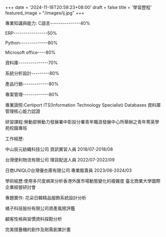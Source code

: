 +++
date = '2024-11-18T20:59:23+08:00'
draft = false
title = '學習歷程'
featured_image = "/images/ij.jpg"
+++

專業知識與能力:
C語言---------------40%

ERP-----------------50%

Python--------------80%

Microsoft office----80%

資料庫---------------70%

系統分析設計---------80%

產品行銷-------------80%

專案管理-------------80%

專業證照:Certiport ITS(Information Technology Specialist) Databases 資料庫管理核心能力認證

研習課程:勞動部勞動力發展署中彰投分署青年職涯發展中心所舉辦之青年菁英學苑校園專班

工作經歷:

中山辰元紡織科技公司  資訊實習人員 2018/07-2018/08

台灣便利物流有限公司  理貨配送人員 2022/07-2022/09

日商UNIQLO台灣優衣庫有限公司  專業販賣員 2023/08-2024/03

學術經歷:使用多尺度熵來分析香港外匯市場動態變化的複雜度 臺北商業大學國際企業經營研討會

專題實作:
花朵日韓精品服飾系統設計分析

橘子科技股份有限公司資產風險評鑑

顧客性格與習慣資料探勘分析

完美摺疊機的創作及剛需創業計畫